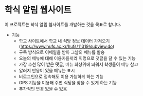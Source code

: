 # 학식 알림 웹사이트
이 프로젝트는 학식 알림 웹사이트를 개발하는 것을 목표로 합니다.

* 기능
	- 학교 사이트에서 학교 내 식당 정보 데이터 가져오기 (https://www.hufs.ac.kr/hufs/11319/subview.do)
 	- 구독 방식으로 이메일을 받아 그날의 메뉴를 발송
	- 오늘의 메뉴에 대해 이용자들끼리 익명으로 댓글을 달 수 있는 기능
	- 가장 추천 많이 받은 댓글, 메뉴 최상위에 띄워서 학생들이 메뉴 참고
 	- 알러지 반응이 있을 메뉴는 표시
	- 비로그인으로 접속해도 이용 가능하게 하는 기능
  	- GPS 기능을 이용해 주변 식당을 찾을 수 있게 하는 기능
  	- 추가적인 변경 있을 수 있음
